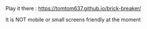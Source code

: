 Play it there : <https://tomtom637.github.io/brick-breaker/>

It is NOT mobile or small screens friendly at the moment

